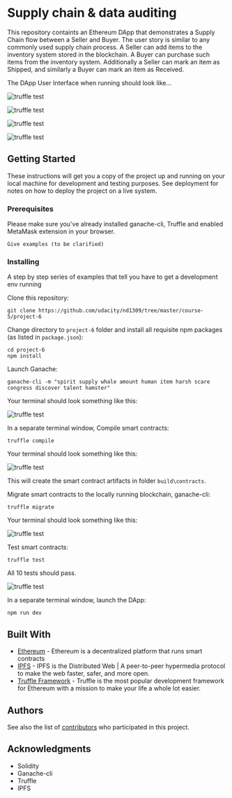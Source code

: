 # Supply chain & data auditing

This repository containts an Ethereum DApp that demonstrates a Supply Chain flow between a Seller and Buyer. The user story is similar to any commonly used supply chain process. A Seller can add items to the inventory system stored in the blockchain. A Buyer can purchase such items from the inventory system. Additionally a Seller can mark an item as Shipped, and similarly a Buyer can mark an item as Received.

The DApp User Interface when running should look like...

![truffle test](https://raw.githubusercontent.com/udacity/nd1309-Project-6b-Example-Template/master/images/ftc_product_overview.png)

![truffle test](https://raw.githubusercontent.com/udacity/nd1309-Project-6b-Example-Template/master/images/ftc_farm_details.png)

![truffle test](https://raw.githubusercontent.com/udacity/nd1309-Project-6b-Example-Template/master/images/ftc_product_details.png)

![truffle test](https://raw.githubusercontent.com/udacity/nd1309-Project-6b-Example-Template/master/images/ftc_transaction_history.png)


## Getting Started

These instructions will get you a copy of the project up and running on your local machine for development and testing purposes. See deployment for notes on how to deploy the project on a live system.

### Prerequisites

Please make sure you've already installed ganache-cli, Truffle and enabled MetaMask extension in your browser.

```
Give examples (to be clarified)
```

### Installing

A step by step series of examples that tell you have to get a development env running

Clone this repository:

```
git clone https://github.com/udacity/nd1309/tree/master/course-5/project-6
```

Change directory to ```project-6``` folder and install all requisite npm packages (as listed in ```package.json```):

```
cd project-6
npm install
```

Launch Ganache:

```
ganache-cli -m "spirit supply whale amount human item harsh scare congress discover talent hamster"
```

Your terminal should look something like this:

![truffle test](https://raw.githubusercontent.com/udacity/nd1309-Project-6b-Example-Template/master/images/ganache-cli.png)

In a separate terminal window, Compile smart contracts:

```
truffle compile
```

Your terminal should look something like this:

![truffle test](https://raw.githubusercontent.com/udacity/nd1309-Project-6b-Example-Template/master/images/truffle_compile.png)

This will create the smart contract artifacts in folder ```build\contracts```.

Migrate smart contracts to the locally running blockchain, ganache-cli:

```
truffle migrate
```

Your terminal should look something like this:

![truffle test](https://raw.githubusercontent.com/udacity/nd1309-Project-6b-Example-Template/master/images/truffle_migrate.png)

Test smart contracts:

```
truffle test
```

All 10 tests should pass.

![truffle test](https://raw.githubusercontent.com/udacity/nd1309-Project-6b-Example-Template/master/images/truffle_test.png)

In a separate terminal window, launch the DApp:

```
npm run dev
```

## Built With

* [Ethereum](https://www.ethereum.org/) - Ethereum is a decentralized platform that runs smart contracts
* [IPFS](https://ipfs.io/) - IPFS is the Distributed Web | A peer-to-peer hypermedia protocol
to make the web faster, safer, and more open.
* [Truffle Framework](http://truffleframework.com/) - Truffle is the most popular development framework for Ethereum with a mission to make your life a whole lot easier.


## Authors

See also the list of [contributors](https://github.com/your/project/contributors.md) who participated in this project.

## Acknowledgments

* Solidity
* Ganache-cli
* Truffle
* IPFS
